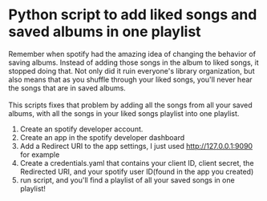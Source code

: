 # Python script to add liked songs and saved albums in one playlist

Remember when spotify had the amazing idea of changing the behavior of saving albums. Instead of adding those songs in the album to liked songs, it stopped doing that. Not only did it ruin everyone's library organization, but also means that as you shuffle through your liked songs, you'll never hear the songs that are in saved albums.\
\
This scripts fixes that problem by adding all the songs from all your saved albums, with all the songs in your liked songs playlist into one playlist.
1. Create an spotify developer account.
2. Create an app in the spotify developer dashboard
3. Add a Redirect URI to the app settings, I just used http://127.0.0.1:9090 for example
4. Create a credentials.yaml that contains your client ID, client secret, the Redirected URI, and your spotify user ID(found in the app you created)
5. run script, and you'll find a playlist of all your saved songs in one playlist!


